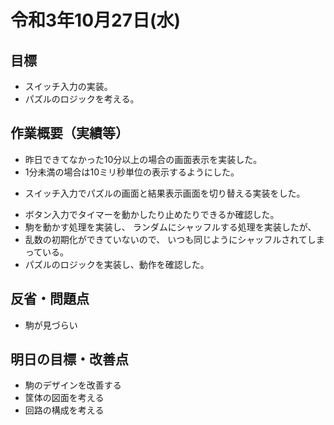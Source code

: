 # 令和3年10月27日(水)

## 目標
* スイッチ入力の実装。
* パズルのロジックを考える。
## 作業概要（実績等）								
* 昨日できてなかった10分以上の場合の画面表示を実装した。
* 1分未満の場合は10ミリ秒単位の表示するようにした。
+ スイッチ入力でパズルの画面と結果表示画面を切り替える実装をした。
* ボタン入力でタイマーを動かしたり止めたりできるか確認した。
* 駒を動かす処理を実装し、 ランダムにシャッフルする処理を実装したが、 
* 乱数の初期化ができていないので、 いつも同じようにシャッフルされてしまっている。
* パズルのロジックを実装し、動作を確認した。

## 反省・問題点	
* 駒が見づらい

## 明日の目標・改善点
* 駒のデザインを改善する
* 筐体の図面を考える
* 回路の構成を考える

